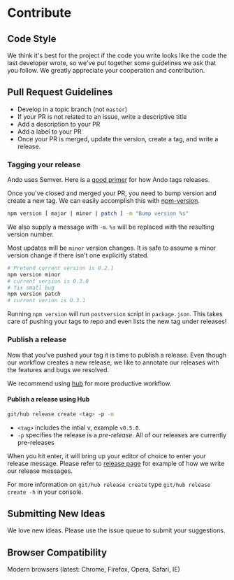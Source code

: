 # Contribute


## Code Style

We think it's best for the project if the code you write looks like the code the last developer wrote, so we've put together some guidelines we ask that you follow. We greatly appreciate your cooperation and contribution.


## Pull Request Guidelines

- Develop in a topic branch (not `master`)
- If your PR is not related to an issue, write a descriptive title
- Add a description to your PR
- Add a label to your PR
- Once your PR is merged, update the version, create a tag, and write a release.

### Tagging your release

Ando uses Semver. Here is a [good primer](http://www.sitepoint.com/semantic-versioning-why-you-should-using/) for how Ando tags releases.

Once you've closed and merged your PR, you need to bump version
and create a new tag. We can easily accomplish this with [npm-version](https://docs.npmjs.com/cli/version).

```sh
npm version [ major | minor | patch ] -m "Bump version %s"
```

We also supply a message with `-m`. `%s` will be replaced with the resulting
version number.

Most updates will be `minor` version changes. It is safe to assume a minor version
change if there isn't one explicitly stated.

```sh
# Pretend current version is 0.2.1
npm version minor
# current version is 0.3.0
# fix small bug
npm version patch
# current verion is 0.3.1
```

Running `npm version` will run `postversion` script in `package.json`. This takes care
of pushing your tags to repo and even lists the new tag under releases!


### Publish a release


Now that you've pushed your tag it is time to publish a release. Even though our
workflow creates a new release, we like to annotate our releases with the features
and bugs we resolved.

We recommend using  [hub](https://github.com/github/hub) for more productive workflow. 


#### Publish a release using Hub

```sh
git/hub release create <tag> -p -m
```


* `<tag>` includes the intial v, example `v0.5.0`.
* `-p` specifies the release is a _pre-release_. All of our releases are currently pre-releases

When you hit enter, it will bring up your editor of choice to enter your release message. Please refer to [release page](https://github.com/CasperSleep/Ando/releases) for example of how we write our release messages.

For more information on `git/hub release create` type `git/hub release create -h` in your console.


## Submitting New Ideas

We love new ideas. Please use the issue queue to submit your suggestions.


## Browser Compatibility

Modern browsers (latest: Chrome, Firefox, Opera, Safari, IE)
